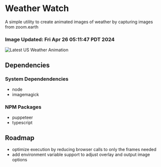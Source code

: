 # Weather Watch

A simple utility to create animated images of weather by capturing images from zoom.earth

### Image Updated: Fri Apr 26 05:11:47 PDT 2024

![Latest US Weather Animation](animations/2024-04-26.webp)

## Dependencies
### System Dependendencies
* node
* imagemagick
### NPM Packages
* puppeteer
* typescript

## Roadmap
* optimize execution by reducing browser calls to only the frames needed
* add environment variable support to adjust overlay and output image options
